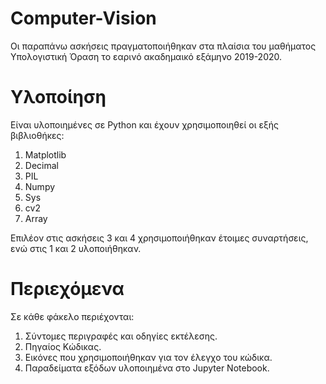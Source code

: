 # Computer-Vision

Οι παραπάνω ασκήσεις πραγματοποιήθηκαν στα πλαίσια του μαθήματος Υπολογιστική Όραση 
το εαρινό ακαδημαικό εξάμηνο 2019-2020.

# Υλοποίηση
Είναι υλοποιημένες σε Python και έχουν χρησιμοποιηθεί οι εξής βιβλιοθήκες:
  1. Μatplotlib
  2. Decimal
  3. PIL
  4. Numpy
  5. Sys
  6. cv2
  7. Array
  
  Επιλέον στις ασκήσεις 3 και 4 χρησιμοποιήθηκαν έτοιμες συναρτήσεις, ενώ στις 1 και 2 υλοποιήθηκαν.
   
# Περιεχόμενα
 Σε κάθε φάκελο περιέχονται:
  1. Σύντομες περιγραφές και οδηγίες εκτέλεσης.
  2. Πηγαίος Κώδικας.
  3. Εικόνες που χρησιμοποιήθηκαν για τον έλεγχο του κώδικα.
  4. Παραδείματα εξόδων υλοποιημένα στο Jupyter Notebook.
  
  
 
